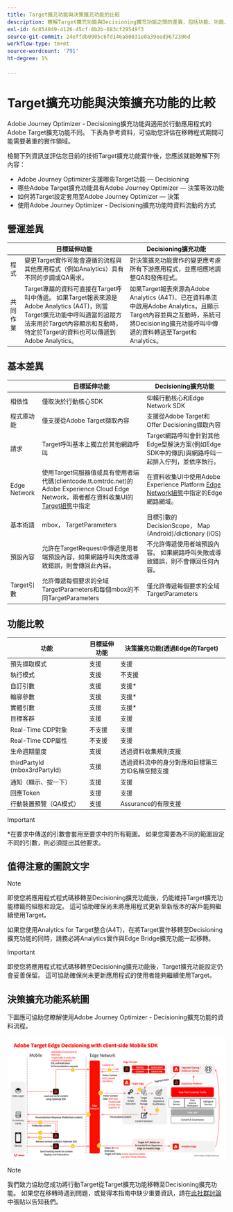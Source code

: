 ```yaml
---
title: Target擴充功能與決策擴充功能的比較
description: 瞭解Target擴充功能與Decisioning擴充功能之間的差異，包括功能、功能、設定和資料流程。
exl-id: 6c854049-4126-45cf-8b2b-683cf29549f3
source-git-commit: 24effdb0905c6fd146a80031e0a39eed9672306d
workflow-type: tm+mt
source-wordcount: '791'
ht-degree: 1%

---
```


# Target擴充功能與決策擴充功能的比較

Adobe Journey Optimizer - Decisioning擴充功能與適用於行動應用程式的Adobe Target擴充功能不同。 下表為參考資料，可協助您評估在移轉程式期間可能需要著重的實作領域。

檢閱下列資訊並評估您目前的技術Target擴充功能實作後，您應該就能瞭解下列內容：

- Adobe Journey Optimizer支援哪些Target功能 — Decisioning
- 哪些Adobe Target擴充功能具有Adobe Journey Optimizer — 決策等效功能
- 如何將Target設定套用至Adobe Journey Optimizer — 決策
- 使用Adobe Journey Optimizer - Decisioning擴充功能時資料流動的方式

## 營運差異

| | 目標延伸功能 | Decisioning擴充功能 |
|---|---|---|
| 程式 | 變更Target實作可能會遵循的流程與其他應用程式（例如Analytics）具有不同的步調或QA需求。 | 對決策擴充功能實作的變更應考慮所有下游應用程式，並應相應地調整QA和發佈程式。 |
| 共同作業 | Target專屬的資料可直接在Target呼叫中傳遞。 如果Target報表來源是Adobe Analytics (A4T)，則當Target擴充功能中呼叫適當的追蹤方法來用於Target內容顯示和互動時，特定於Target的資料也可以傳遞到Adobe Analytics。 | 如果Target報表來源為Adobe Analytics (A4T)、已在資料串流中啟用Adobe Analytics，且顯示Target內容並與之互動時，系統可將Decisioning擴充功能呼叫中傳遞的資料轉送至Target和Analytics。 |

## 基本差異

| | 目標延伸功能 | Decisioning擴充功能 |
|---|---|---|
| 相依性 | 僅取決於行動核心SDK | 仰賴行動核心和Edge Network SDK |
| 程式庫功能 | 僅支援從Adobe Target擷取內容 | 支援從Adobe Target和Offer Decisioning擷取內容 |
| 請求 | Target呼叫基本上獨立於其他網路呼叫 | Target網路呼叫會針對其他Edge型解決方案(例如Edge SDK中的傳訊)與網路呼叫一起排入佇列，並依序執行。 |
| Edge Network | 使用Target伺服器值或具有使用者端代碼(clientcode.tt.omtrdc.net)的Adobe Experience Cloud Edge Network，兩者都在資料收集UI的[Target組態](https://developer.adobe.com/client-sdks/solution/adobe-target/#configure-the-target-extension-in-the-data-collection-ui)中指定 | 在資料收集UI中使用Adobe Experience Platform [Edge Network組態](https://developer.adobe.com/client-sdks/edge/edge-network/#configure-the-edge-network-extension-in-data-collection-ui)中指定的Edge網路網域。 |
| 基本術語 | mbox， TargetParameters | 目標引數的DecisionScope， Map (Android)/dictionary (iOS) |
| 預設內容 | 允許在TargetRequest中傳遞使用者端預設內容，如果網路呼叫失敗或導致錯誤，則會傳回此內容。 | 不允許傳遞使用者端預設內容。 如果網路呼叫失敗或導致錯誤，則不會傳回任何內容。 |
| Target引數 | 允許傳遞每個要求的全域TargetParameters和每個mbox的不同TargetParameters | 僅允許傳遞每個要求的全域TargetParameters |



## 功能比較

| 功能 | 目標延伸功能 | 決策擴充功能(透過Edge的Target) |
|---|---|---|
| 預先擷取模式 | 支援 | 支援 |
| 執行模式 | 支援 | 不支援 |
| 自訂引數 | 支援 | 支援* |
| 輪廓參數 | 支援 | 支援* |
| 實體引數 | 支援 | 支援* |
| 目標客群 | 支援 | 支援 |
| Real-Time CDP對象 | 不支援 | 支援 |
| Real-Time CDP屬性 | 不支援 | 支援 |
| 生命週期量度 | 支援 | 透過資料收集規則支援 |
| thirdPartyId (mbox3rdPartyId) | 支援 | 透過資料流中的身分對應和目標第三方ID名稱空間支援 |
| 通知（顯示、按一下） | 支援 | 支援 |
| 回應Token | 支援 | 支援 |
| 行動裝置預覽（QA模式） | 支援 | Assurance的有限支援 |

>[!IMPORTANT]
>
> \*在要求中傳送的引數會套用至要求中的所有範圍。 如果您需要為不同的範圍設定不同的引數，則必須提出其他要求。



## 值得注意的圖說文字

>[!NOTE]
>
>即使您將應用程式程式碼移轉至Decisioning擴充功能後，仍能維持Target擴充功能標籤的組態和設定。 這可協助確保尚未將應用程式更新至新版本的客戶能夠繼續使用Target。
>
>如果您使用Analytics for Target整合(A4T)，在將Target實作移轉至Decisioning擴充功能的同時，請務必將Analytics實作與Edge Bridge擴充功能一起移轉。





>[!IMPORTANT]
>
> 即使您將應用程式程式碼移轉至Decisioning擴充功能後，Target擴充功能設定仍會妥善保留。 這可協助確保尚未更新應用程式的使用者能夠繼續使用Target。

## 決策擴充功能系統圖

下圖應可協助您瞭解使用Adobe Journey Optimizer - Decisioning擴充功能的資料流程。

![使用使用者端Mobile SDK的Adobe Target Edge Decisioning](assets/diagram.png)


>[!NOTE]
>
>我們致力協助您成功將行動Target從Target擴充功能移轉至Decisioning擴充功能。 如果您在移轉時遇到問題，或覺得本指南中缺少重要資訊，請在[此社群討論](https://experienceleaguecommunities.adobe.com/t5/adobe-experience-platform-data/tutorial-discussion-migrate-target-from-at-js-to-web-sdk/m-p/575587#M463)中張貼以告知我們。
